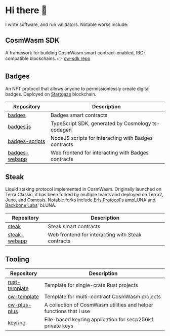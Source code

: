 # Hi there 👋

I write software, and run validators. Notable works include:

## CosmWasm SDK

A framework for building CosmWasm smart contract-enabled, IBC-compatible blockchains. 👉 [cw-sdk repo](https://github.com/steak-enjoyers/cw-sdk)

## Badges

An NFT protocol that allows anyone to permissionlessly create digital badges. Deployed on [Startgaze](https://app.stargaze.zone/) blockchain.

| Repository                                                         | Description                                          |
| ------------------------------------------------------------------ | ---------------------------------------------------- |
| [badges](https://github.com/steak-enjoyers/badges)                 | Badges smart contracts                               |
| [badges.js](https://github.com/steak-enjoyers/badges.js)           | TypeScript SDK, generated by Cosmology ts-codegen    |
| [badges-scripts](https://github.com/steak-enjoyers/badges-scripts) | NodeJS scripts for interacting with Badges contracts |
| [badges-webapp](https://github.com/steak-enjoyers/badges-webapp)   | Web frontend for interacting with Badges contracts   |

## Steak

Liquid staking protocol implemented in CosmWasm. Originally launched on Terra Classic, it has been forked by multiple teams and deployed on Terra2, Juno, and Osmosis. Notable forks include [Eris Protocol](https://twitter.com/eris_protocol)'s ampLUNA and [Backbone Labs](https://twitter.com/BackBone_Labs)' bLUNA.

| Repository                                                     | Description                                       |
| -------------------------------------------------------------- | ------------------------------------------------- |
| [steak](https://github.com/steak-enjoyers/steak)               | Steak smart contracts                             |
| [steak-webapp](https://github.com/steak-enjoyers/steak-webapp) | Web frontend for interacting with Steak contracts |

## Tooling

| Repository                                                       | Description                                                        |
| ---------------------------------------------------------------- | ------------------------------------------------------------------ |
| [rust-template](https://github.com/steak-enjoyers/rust-template) | Template for single-crate Rust projects                            |
| [cw-template](https://github.com/steak-enjoyers/cw-template)     | Template for multi-contract CosmWasm projects                      |
| [cw-plus-plus](https://github.com/steak-enjoyers/cw-plus-plus)   | A collection of CosmWasm utilities and helper functions that I use |
| [keyring](https://github.com/steak-enjoyers/keyring)             | File-based keyring application for secp256k1 private keys          |
